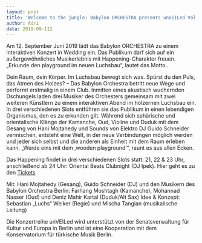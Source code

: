 ```yaml
---
layout: post
title: 'Welcome to the jungle: Babylon ORCHESTRA presents unVEILed Vol. II: Wooden Playground'
author: Adri
data: 2019-09-112
---
```


Am 12. September Juni 2019 lädt das Babylon ORCHESTRA zu einem interaktiven Konzert in Wedding ein.  Das Publikum darf sich auf ein außergewöhnliches Musikerlebnis mit Happening-Charakter freuen. „Erkunde den playground im neuen Luchsbau“, lautet das Motto.. 

Dein Raum, dein Körper. Im Luchsbau bewegt sich was. Spürst du den Puls, das Atmen des Holzes? – Das Babylon Orchestra betritt neue Wege und performt erstmalig in einem Club. Inmitten eines akustisch wuchernden Dschungels laden drei Musiker des Orchesters gemeinsam mit zwei weiteren Künstlern zu einem interaktiven Abend im hölzernen Luchsbau ein. In drei verschiedenen Slots entführen sie das Publikum in einen lebendigen Organismus, den es zu erkunden gilt. Während sich sphärische und orientalische Klänge der Kamanche, Oud, Violine und Duduk mit dem Gesang von Hani Mojtahedy und Sounds von Elektro DJ Guido Schneider vermischen, entsteht eine Welt, in der neue Verbindungen möglich werden und jeder sich selbst und die anderen als Einheit mit dem Raum erleben kann. „Werde eins mit dem ‚wooden playground‘“, raunt es aus allen Ecken.

Das Happening findet in drei verschiedenen Slots statt:
21, 22 & 23 Uhr, anschließend ab 24 Uhr: Oriental Beats Clubnight (DJ Ipek).
Hier geht es zu den [Tickets](https://www.reservix.de/tickets-babylon-orchestra-unveiled-vol-ii-wooden-playground-in-berlin-luchsbau-am-12-9-2019/e1451699?utm_medium=referral&utm_source=dynamic&utm_campaign=dynamic-prom-lb&fbclid=IwAR0nJZm1F4T_utAmZi_jWiATOpdCU2uwdYjKm-en_QY13CLlJp3V-uhgMWE)

Mit: Hani Mojtahedy (Gesang), Guido Schneider (DJ) und den Musikern des Babylon Orchestra Berlin: 
Farhang Moshtagh (Kamanche), Mohannad Nasser (Oud) und Deniz Mahir Kartal (Duduk/Alt Sax)
Idee & Konzept: Sebastian „Luchs“ Welker (Regie) und Mischa Tangian (musikalische Leitung)

Die Konzertreihe unVEILed wird unterstützt von der Senatsverwaltung für Kultur und Europa in Berlin und ist eine Kooperation mit dem Konservatorium für türkische Musik Berlin.

